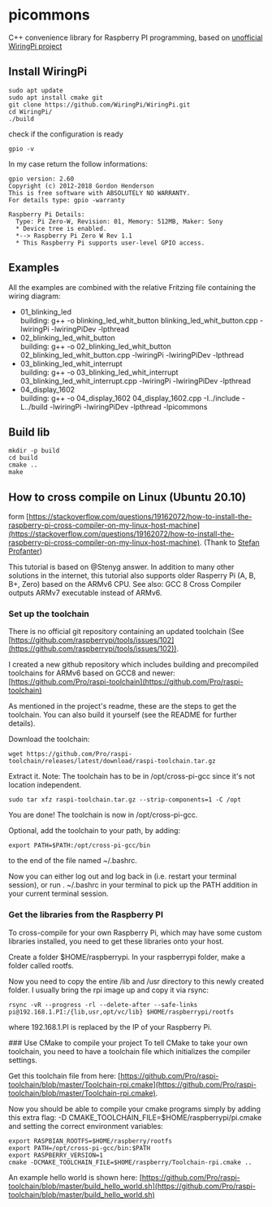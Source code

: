 # picommons

C++ convenience library for Raspberry PI programming, based on [unofficial WiringPi project](https://github.com/WiringPi)

## Install WiringPi

```
sudo apt update
sudo apt install cmake git
git clone https://github.com/WiringPi/WiringPi.git
cd WiringPi/
./build
```

check if the configuration is ready

```
gpio -v
```

In my case return the follow informations:

```
gpio version: 2.60
Copyright (c) 2012-2018 Gordon Henderson
This is free software with ABSOLUTELY NO WARRANTY.
For details type: gpio -warranty

Raspberry Pi Details:
  Type: Pi Zero-W, Revision: 01, Memory: 512MB, Maker: Sony
  * Device tree is enabled.
  *--> Raspberry Pi Zero W Rev 1.1
  * This Raspberry Pi supports user-level GPIO access.
```

## Examples

All the examples are combined with the relative Fritzing file containing the wiring diagram:

- 01_blinking_led  
  building: g++ -o blinking_led_whit_button blinking_led_whit_button.cpp -lwiringPi -lwiringPiDev -lpthread
- 02_blinking_led_whit_button  
  building: g++ -o 02_blinking_led_whit_button 02_blinking_led_whit_button.cpp -lwiringPi -lwiringPiDev -lpthread
- 03_blinking_led_whit_interrupt  
  building: g++ -o 03_blinking_led_whit_interrupt 03_blinking_led_whit_interrupt.cpp -lwiringPi -lwiringPiDev -lpthread
- 04_display_1602  
  building: g++ -o 04_display_1602 04_display_1602.cpp -I../include -L../build -lwiringPi -lwiringPiDev -lpthread -lpicommons

## Build lib

```
mkdir -p build
cd build
cmake ..
make
```

## How to cross compile on Linux (Ubuntu 20.10)
form [https://stackoverflow.com/questions/19162072/how-to-install-the-raspberry-pi-cross-compiler-on-my-linux-host-machine](https://stackoverflow.com/questions/19162072/how-to-install-the-raspberry-pi-cross-compiler-on-my-linux-host-machine). 
(Thank to [Stefan Profanter](https://stackoverflow.com/users/869402/stefan-profanter))  
  
This tutorial is based on @Stenyg answer. In addition to many other solutions in the internet, this tutorial also supports older Rasperry Pi (A, B, B+, Zero) based on the ARMv6 CPU. See also: GCC 8 Cross Compiler outputs ARMv7 executable instead of ARMv6. 

### Set up the toolchain 
There is no official git repository containing an updated toolchain (See [https://github.com/raspberrypi/tools/issues/102](https://github.com/raspberrypi/tools/issues/102)).
  
I created a new github repository which includes building and precompiled toolchains for ARMv6 based on GCC8 and newer:  
[https://github.com/Pro/raspi-toolchain](https://github.com/Pro/raspi-toolchain)
  
As mentioned in the project's readme, these are the steps to get the toolchain. You can also build it yourself (see the README for further details). 
  
Download the toolchain:  
```
wget https://github.com/Pro/raspi-toolchain/releases/latest/download/raspi-toolchain.tar.gz
```
Extract it. Note: The toolchain has to be in /opt/cross-pi-gcc since it's not location independent.
```
sudo tar xfz raspi-toolchain.tar.gz --strip-components=1 -C /opt
```
You are done! The toolchain is now in /opt/cross-pi-gcc. 
  
Optional, add the toolchain to your path, by adding:
```
export PATH=$PATH:/opt/cross-pi-gcc/bin
```
to the end of the file named ~/.bashrc. 
  
Now you can either log out and log back in (i.e. restart your terminal session), or run . ~/.bashrc in your terminal to pick up the PATH addition in your current terminal session.  
### Get the libraries from the Raspberry PI
To cross-compile for your own Raspberry Pi, which may have some custom libraries installed, you need to get these libraries onto your host.
  
Create a folder $HOME/raspberrypi. In your raspberrypi folder, make a folder called rootfs.
  
Now you need to copy the entire /lib and /usr directory to this newly created folder. I usually bring the rpi image up and copy it via rsync:
```
rsync -vR --progress -rl --delete-after --safe-links pi@192.168.1.PI:/{lib,usr,opt/vc/lib} $HOME/raspberrypi/rootfs
```
where 192.168.1.PI is replaced by the IP of your Raspberry Pi.
  
### Use CMake to compile your project
To tell CMake to take your own toolchain, you need to have a toolchain file which initializes the compiler settings.
  
Get this toolchain file from here: [https://github.com/Pro/raspi-toolchain/blob/master/Toolchain-rpi.cmake](https://github.com/Pro/raspi-toolchain/blob/master/Toolchain-rpi.cmake). 
  
Now you should be able to compile your cmake programs simply by adding this extra flag: -D CMAKE_TOOLCHAIN_FILE=$HOME/raspberrypi/pi.cmake and setting the correct environment variables:
```
export RASPBIAN_ROOTFS=$HOME/raspberry/rootfs
export PATH=/opt/cross-pi-gcc/bin:$PATH
export RASPBERRY_VERSION=1
cmake -DCMAKE_TOOLCHAIN_FILE=$HOME/raspberry/Toolchain-rpi.cmake ..
```
An example hello world is shown here: [https://github.com/Pro/raspi-toolchain/blob/master/build_hello_world.sh](https://github.com/Pro/raspi-toolchain/blob/master/build_hello_world.sh)



